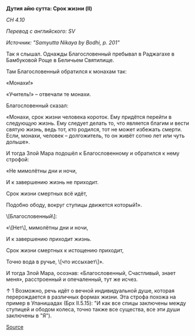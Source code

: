 **Дутия айю сутта: Срок жизни \(II\)**

*СН 4\.10*

*Перевод с английского: SV*

*Источник: "Samyutta Nikaya by Bodhi, p\. 201"*

Так я слышал\. Однажды Благословенный пребывал в Раджагахе в Бамбуковой Роще в Беличьем Святилище\. 

Там Благословенный обратился к монахам так: 

«Монахи\!» 

«Учитель\!» – отвечали те монахи\. 

Благословенный сказал: 

«Монахи, срок жизни человека короток\. Ему придётся перейти в следующую жизнь\. Ему следует делать то, что является благим и вести святую жизнь, ведь тот, кто родился, тот не может избежать смерти\. Если, монахи, человек – долгожитель, то он живёт сотню лет или чуть дольше»\.

И тогда Злой Мара подошёл к Благословенному и обратился к нему строфой: 

«Не мимолётны дни и ночи, 

И к завершению жизнь не приходит\. 

Срок жизни смертных всё идёт, 

Подобно ободу, вокруг ступицы движется который1»\.

\\[Благословенный\\]: 

«\\[Нет\\], мимолётны дни и ночи, 

И к завершению приходит жизнь\. 

Срок жизни смертных к истощению приходит, 

Точно вода в ручье, \\[что иссыхает\\]»\.

И тогда Злой Мара, осознав: «Благословенный, Счастливый, знает меня», расстроенный и опечаленный, тут же исчез\. 

↑ 1 Возможно, речь идёт о вечной индивидуальной душе, которая перерождается в различных формах жизни\. Эта строфа похожа на пример в Упанишадах \(Брх II\.5\.15\): "И как все спицы заключены между ступицей и ободом колеса, точно также все существа, все эти души заключены в "Я"\)\.

[Source](https://www\.theravada\.ru/Teaching/Canon/Suttanta/Texts/sn4_10\-dutiya\-ayu\-sutta\-sv\.htm)